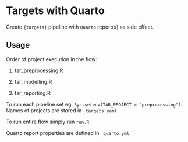 # Targets with Quarto

Create `{targets}` pipeline with `Quarto` report(s) as side effect.

## Usage

Order of project execution in the flow:

1.  tar_preprocessing.R

2.  tar_modelling.R

3.  tar_reporting.R

To run each pipeline set eg. `Sys.setenv(TAR_PROJECT = "preprocessing")`. Names of projects are stored in `_targets.yaml`

To run entire flow simply run `run.R`

Quarto report properties are defined in `_quarto.yml`
